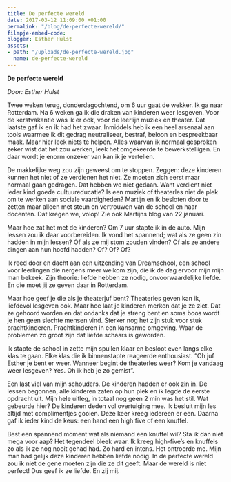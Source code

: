 ```yaml
---
title: De perfecte wereld
date: 2017-03-12 11:09:00 +01:00
permalink: "/blog/de-perfecte-wereld/"
filmpje-embed-code: 
blogger: Esther Hulst
assets:
- path: "/uploads/de-perfecte-wereld.jpg"
  name: de-perfecte-wereld
---
```


**De perfecte wereld**

*Door: Esther Hulst*

Twee weken terug, donderdagochtend, om 6 uur gaat de wekker. Ik ga naar Rotterdam. Na 6 weken ga ik die draken van kinderen weer lesgeven. Voor de kerstvakantie was ik er ook, voor de leerlijn muziek en theater. Dat laatste gaf ik en ik had het zwaar. Inmiddels heb ik een heel arsenaal aan tools waarmee ik dit gedrag neutraliseer, bestraf, beloon en bespreekbaar maak. Maar hier leek niets te helpen. Alles waarvan ik normaal gesproken zeker wist dat het zou werken, leek het omgekeerde te bewerkstelligen. En daar wordt je enorm onzeker van kan ik je vertellen. 

De makkelijke weg zou zijn geweest om te stoppen. Zeggen: deze kinderen kunnen het niet of ze verdienen het niet. Ze moeten zich eerst maar normaal gaan gedragen. Dat hebben we niet gedaan. Want verdient niet ieder kind goede cultuureducatie? Is een muziek of theaterles niet de plek om te werken aan sociale vaardigheden? Martijn en ik besloten door te zetten maar alleen met steun en vertrouwen van de school en haar docenten. Dat kregen we, volop! Zie ook Martijns blog van 22 januari.

Maar hoe zat het met de kinderen? Om 7 uur stapte ik in de auto. Mijn lessen zou ik daar voorbereiden. Ik vond het spannend; wat als ze geen zin hadden in mijn lessen? Of als ze mij stom zouden vinden? Of als ze andere dingen aan hun hoofd hadden? Of? Of? Of?

Ik reed door en dacht aan een uitzending van Dreamschool, een school voor leerlingen die nergens meer welkom zijn, die ik de dag ervoor mijn mijn man bekeek. Zijn theorie: liefde hebben ze nodig, onvoorwaardelijke liefde. En die moet jij ze geven daar in Rotterdam.

Maar hoe geef je die als je theaterjuf bent? Theaterles geven kan ik, liefdevol lesgeven ook. Maar hoe laat je kinderen merken dat je ze ziet. Dat ze gehoord worden en dat ondanks dat je streng bent en soms boos wordt je hen geen slechte mensen vind. Sterker nog het zijn stuk voor stuk prachtkinderen. Prachtkinderen in een kansarme omgeving. Waar de problemen zo groot zijn dat liefde schaars is geworden. 

Ik stapte de school in zette mijn spullen klaar en besloot even langs elke klas te gaan. Elke klas die ik binnenstapte reageerde enthousiast. “Oh juf Esther je bent er weer. Wanneer begint de theaterles weer? Kom je vandaag weer lesgeven? Yes. Oh ik heb je zo gemist”. 

Een last viel van mijn schouders. De kinderen hadden er ook zin in. De lessen begonnen, alle kinderen zaten op hun plek en ik legde de eerste opdracht uit. Mijn hele uitleg, in totaal nog geen 2 min was het stil. Wat gebeurde hier? De kinderen deden vol overtuiging mee. Ik besluit mijn les altijd met complimentjes gooien. Deze keer kreeg iedereen er een. Daarna gaf ik ieder kind de keus: een hand een high five of een knuffel. 

Best een spannend moment wat als niemand een knuffel wil? Sta ik dan niet mega voor aap? Het tegendeel bleek waar. Ik kreeg high-five’s en knuffels zo als ik ze nog nooit gehad had. Zo hard en intens. Het ontroerde me. Mijn man had gelijk deze kinderen hebben liefde nodig. In de perfecte wereld zou ik niet de gene moeten zijn die ze dit geeft. Maar de wereld is niet perfect! Dus geef ik ze liefde. En zij mij.

